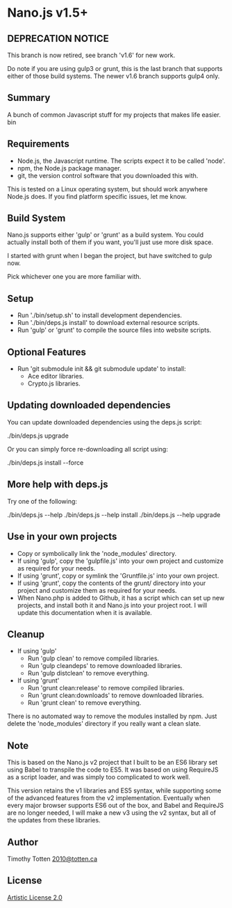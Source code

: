 # Nano.js v1.5+

## DEPRECATION NOTICE

This branch is now retired, see branch 'v1.6' for new work.

Do note if you are using gulp3 or grunt, this is the last branch that supports
either of those build systems. The newer v1.6 branch supports gulp4 only.

## Summary

A bunch of common Javascript stuff for my projects that makes life easier.
 bin
## Requirements

* Node.js, the Javascript runtime. The scripts expect it to be called 'node'.
* npm, the Node.js package manager.
* git, the version control software that you downloaded this with.

This is tested on a Linux operating system, but should work anywhere Node.js does. If you find platform specific issues, let me know.

## Build System

Nano.js supports either 'gulp' or 'grunt' as a build system. You could actually
install both of them if you want, you'll just use more disk space.

I started with grunt when I began the project, but have switched to gulp now.

Pick whichever one you are more familiar with.

## Setup

* Run './bin/setup.sh' to install development dependencies.
* Run './bin/deps.js install' to download external resource scripts.
* Run 'gulp' or 'grunt' to compile the source files into website scripts.

## Optional Features

* Run 'git submodule init && git submodule update' to install:
    * Ace editor libraries.
    * Crypto.js libraries.

## Updating downloaded dependencies

You can update downloaded dependencies using the deps.js script:

  ./bin/deps.js upgrade

Or you can simply force re-downloading all script using:

  ./bin/deps.js install --force

## More help with deps.js

Try one of the following:

  ./bin/deps.js --help
  ./bin/deps.js --help install
  ./bin/deps.js --help upgrade

## Use in your own projects

* Copy or symbolically link the 'node_modules' directory.
* If using 'gulp', copy the 'gulpfile.js' into your own project and customize as required for your needs.
* If using 'grunt', copy or symlink the 'Gruntfile.js' into your own project.
* If using 'grunt', copy the contents of the grunt/ directory into your project and customize them as required for your needs.
* When Nano.php is added to Github, it has a script which can set up new projects, and install both it and Nano.js into your project root. I will update this documentation when it is available.

## Cleanup

* If using 'gulp'
    * Run 'gulp clean' to remove compiled libraries.
    * Run 'gulp cleandeps' to remove downloaded libraries.
    * Run 'gulp distclean' to remove everything.
* If using 'grunt'
    * Run 'grunt clean:release' to remove compiled libraries.
    * Run 'grunt clean:downloads' to remove downloaded libraries.
    * Run 'grunt clean' to remove everything.

There is no automated way to remove the modules installed by npm.
Just delete the 'node_modules' directory if you really want a clean slate.

## Note

This is based on the Nano.js v2 project that I built to be an ES6 library
set using Babel to transpile the code to ES5. It was based on using RequireJS
as a script loader, and was simply too complicated to work well.

This version retains the v1 libraries and ES5 syntax, while supporting some
of the advanced features from the v2 implementation. Eventually when every
major browser supports ES6 out of the box, and Babel and RequireJS are no
longer needed, I will make a new v3 using the v2 syntax, but all of the
updates from these libraries.

## Author

Timothy Totten <2010@totten.ca>

## License

[Artistic License 2.0](http://www.perlfoundation.org/artistic_license_2_0)

